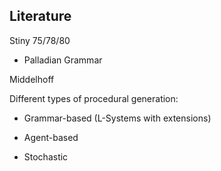 ## Literature

Stiny 75/78/80

* Palladian Grammar

Middelhoff

Different types of procedural generation:

* Grammar-based (L-Systems with extensions)

* Agent-based

* Stochastic